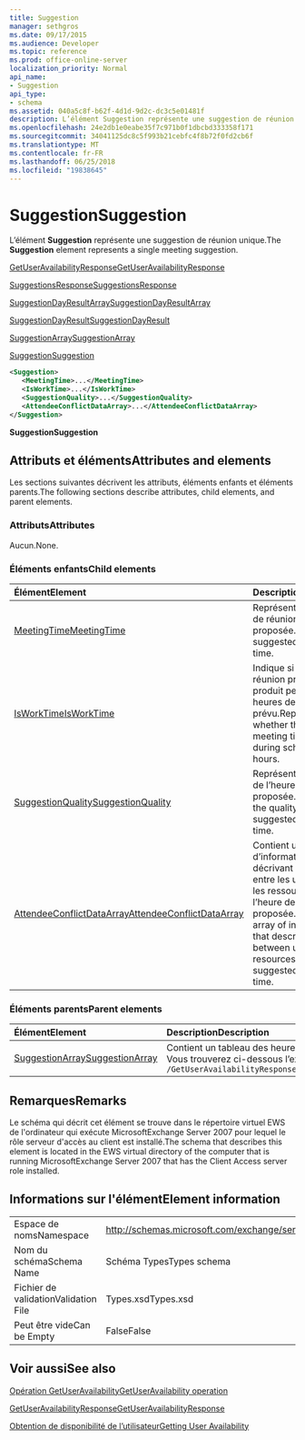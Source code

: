 ```yaml
---
title: Suggestion
manager: sethgros
ms.date: 09/17/2015
ms.audience: Developer
ms.topic: reference
ms.prod: office-online-server
localization_priority: Normal
api_name:
- Suggestion
api_type:
- schema
ms.assetid: 040a5c8f-b62f-4d1d-9d2c-dc3c5e01481f
description: L’élément Suggestion représente une suggestion de réunion unique.
ms.openlocfilehash: 24e2db1e0eabe35f7c971b0f1dbcbd333358f171
ms.sourcegitcommit: 34041125dc8c5f993b21cebfc4f8b72f0fd2cb6f
ms.translationtype: MT
ms.contentlocale: fr-FR
ms.lasthandoff: 06/25/2018
ms.locfileid: "19838645"
---
```

# <a name="suggestion"></a><span data-ttu-id="df538-103">Suggestion</span><span class="sxs-lookup"><span data-stu-id="df538-103">Suggestion</span></span>

<span data-ttu-id="df538-104">L’élément **Suggestion** représente une suggestion de réunion unique.</span><span class="sxs-lookup"><span data-stu-id="df538-104">The **Suggestion** element represents a single meeting suggestion.</span></span> 
  
[<span data-ttu-id="df538-105">GetUserAvailabilityResponse</span><span class="sxs-lookup"><span data-stu-id="df538-105">GetUserAvailabilityResponse</span></span>](getuseravailabilityresponse.md)
  
[<span data-ttu-id="df538-106">SuggestionsResponse</span><span class="sxs-lookup"><span data-stu-id="df538-106">SuggestionsResponse</span></span>](suggestionsresponse.md)
  
[<span data-ttu-id="df538-107">SuggestionDayResultArray</span><span class="sxs-lookup"><span data-stu-id="df538-107">SuggestionDayResultArray</span></span>](suggestiondayresultarray.md)
  
[<span data-ttu-id="df538-108">SuggestionDayResult</span><span class="sxs-lookup"><span data-stu-id="df538-108">SuggestionDayResult</span></span>](suggestiondayresult.md)
  
[<span data-ttu-id="df538-109">SuggestionArray</span><span class="sxs-lookup"><span data-stu-id="df538-109">SuggestionArray</span></span>](suggestionarray.md)
  
[<span data-ttu-id="df538-110">Suggestion</span><span class="sxs-lookup"><span data-stu-id="df538-110">Suggestion</span></span>](suggestion.md)
  
```xml
<Suggestion>
   <MeetingTime>...</MeetingTime>
   <IsWorkTime>...</IsWorkTime>
   <SuggestionQuality>...</SuggestionQuality>
   <AttendeeConflictDataArray>...</AttendeeConflictDataArray>
</Suggestion>
```

 <span data-ttu-id="df538-111">**Suggestion**</span><span class="sxs-lookup"><span data-stu-id="df538-111">**Suggestion**</span></span>
## <a name="attributes-and-elements"></a><span data-ttu-id="df538-112">Attributs et éléments</span><span class="sxs-lookup"><span data-stu-id="df538-112">Attributes and elements</span></span>

<span data-ttu-id="df538-113">Les sections suivantes décrivent les attributs, éléments enfants et éléments parents.</span><span class="sxs-lookup"><span data-stu-id="df538-113">The following sections describe attributes, child elements, and parent elements.</span></span>
  
### <a name="attributes"></a><span data-ttu-id="df538-114">Attributs</span><span class="sxs-lookup"><span data-stu-id="df538-114">Attributes</span></span>

<span data-ttu-id="df538-115">Aucun.</span><span class="sxs-lookup"><span data-stu-id="df538-115">None.</span></span>
  
### <a name="child-elements"></a><span data-ttu-id="df538-116">Éléments enfants</span><span class="sxs-lookup"><span data-stu-id="df538-116">Child elements</span></span>

|<span data-ttu-id="df538-117">**Élément**</span><span class="sxs-lookup"><span data-stu-id="df538-117">**Element**</span></span>|<span data-ttu-id="df538-118">**Description**</span><span class="sxs-lookup"><span data-stu-id="df538-118">**Description**</span></span>|
|:-----|:-----|
|[<span data-ttu-id="df538-119">MeetingTime</span><span class="sxs-lookup"><span data-stu-id="df538-119">MeetingTime</span></span>](meetingtime.md) <br/> |<span data-ttu-id="df538-120">Représente une heure de réunion proposée.</span><span class="sxs-lookup"><span data-stu-id="df538-120">Represents a suggested meeting time.</span></span>  <br/> |
|[<span data-ttu-id="df538-121">IsWorkTime</span><span class="sxs-lookup"><span data-stu-id="df538-121">IsWorkTime</span></span>](isworktime.md) <br/> |<span data-ttu-id="df538-122">Indique si l’heure de réunion proposée se produit pendant les heures de travail prévu.</span><span class="sxs-lookup"><span data-stu-id="df538-122">Represents whether the suggested meeting time occurs during scheduled work hours.</span></span>  <br/> |
|[<span data-ttu-id="df538-123">SuggestionQuality</span><span class="sxs-lookup"><span data-stu-id="df538-123">SuggestionQuality</span></span>](suggestionquality.md) <br/> |<span data-ttu-id="df538-124">Représente la qualité de l’heure de réunion proposée.</span><span class="sxs-lookup"><span data-stu-id="df538-124">Represents the quality of the suggested meeting time.</span></span>  <br/> |
|[<span data-ttu-id="df538-125">AttendeeConflictDataArray</span><span class="sxs-lookup"><span data-stu-id="df538-125">AttendeeConflictDataArray</span></span>](attendeeconflictdataarray.md) <br/> |<span data-ttu-id="df538-126">Contient un tableau d’informations décrivant les conflits entre les utilisateurs et les ressources et l’heure de réunion proposée.</span><span class="sxs-lookup"><span data-stu-id="df538-126">Contains an array of information that describes conflicts between users and resources and the suggested meeting time.</span></span>  <br/> |
   
### <a name="parent-elements"></a><span data-ttu-id="df538-127">Éléments parents</span><span class="sxs-lookup"><span data-stu-id="df538-127">Parent elements</span></span>

|<span data-ttu-id="df538-128">**Élément**</span><span class="sxs-lookup"><span data-stu-id="df538-128">**Element**</span></span>|<span data-ttu-id="df538-129">**Description**</span><span class="sxs-lookup"><span data-stu-id="df538-129">**Description**</span></span>|
|:-----|:-----|
|[<span data-ttu-id="df538-130">SuggestionArray</span><span class="sxs-lookup"><span data-stu-id="df538-130">SuggestionArray</span></span>](suggestionarray.md) <br/> |<span data-ttu-id="df538-131">Contient un tableau des heures de réunion suggérée.</span><span class="sxs-lookup"><span data-stu-id="df538-131">Contains an array of suggested meeting times.</span></span>  <br/> <span data-ttu-id="df538-132">Vous trouverez ci-dessous l’expression XPath pour cet élément :</span><span class="sxs-lookup"><span data-stu-id="df538-132">The following is the XPath expression to this element:</span></span>  <br/>  `/GetUserAvailabilityResponse/SuggestionsResponse/SuggestionDayResultArray/SuggestionDayResult[i]/SuggestionArray` <br/> |
   
## <a name="remarks"></a><span data-ttu-id="df538-133">Remarques</span><span class="sxs-lookup"><span data-stu-id="df538-133">Remarks</span></span>

<span data-ttu-id="df538-134">Le schéma qui décrit cet élément se trouve dans le répertoire virtuel EWS de l'ordinateur qui exécute MicrosoftExchange Server 2007 pour lequel le rôle serveur d'accès au client est installé.</span><span class="sxs-lookup"><span data-stu-id="df538-134">The schema that describes this element is located in the EWS virtual directory of the computer that is running MicrosoftExchange Server 2007 that has the Client Access server role installed.</span></span>
  
## <a name="element-information"></a><span data-ttu-id="df538-135">Informations sur l'élément</span><span class="sxs-lookup"><span data-stu-id="df538-135">Element information</span></span>

|||
|:-----|:-----|
|<span data-ttu-id="df538-136">Espace de noms</span><span class="sxs-lookup"><span data-stu-id="df538-136">Namespace</span></span>  <br/> |http://schemas.microsoft.com/exchange/services/2006/types  <br/> |
|<span data-ttu-id="df538-137">Nom du schéma</span><span class="sxs-lookup"><span data-stu-id="df538-137">Schema Name</span></span>  <br/> |<span data-ttu-id="df538-138">Schéma Types</span><span class="sxs-lookup"><span data-stu-id="df538-138">Types schema</span></span>  <br/> |
|<span data-ttu-id="df538-139">Fichier de validation</span><span class="sxs-lookup"><span data-stu-id="df538-139">Validation File</span></span>  <br/> |<span data-ttu-id="df538-140">Types.xsd</span><span class="sxs-lookup"><span data-stu-id="df538-140">Types.xsd</span></span>  <br/> |
|<span data-ttu-id="df538-141">Peut être vide</span><span class="sxs-lookup"><span data-stu-id="df538-141">Can be Empty</span></span>  <br/> |<span data-ttu-id="df538-142">False</span><span class="sxs-lookup"><span data-stu-id="df538-142">False</span></span>  <br/> |
   
## <a name="see-also"></a><span data-ttu-id="df538-143">Voir aussi</span><span class="sxs-lookup"><span data-stu-id="df538-143">See also</span></span>



[<span data-ttu-id="df538-144">Opération GetUserAvailability</span><span class="sxs-lookup"><span data-stu-id="df538-144">GetUserAvailability operation</span></span>](getuseravailability-operation.md)
  
[<span data-ttu-id="df538-145">GetUserAvailabilityResponse</span><span class="sxs-lookup"><span data-stu-id="df538-145">GetUserAvailabilityResponse</span></span>](getuseravailabilityresponse.md)


[<span data-ttu-id="df538-146">Obtention de disponibilité de l’utilisateur</span><span class="sxs-lookup"><span data-stu-id="df538-146">Getting User Availability</span></span>](http://msdn.microsoft.com/library/d4133fcb-9b0f-4e6b-aadf-a389da83516a%28Office.15%29.aspx)

